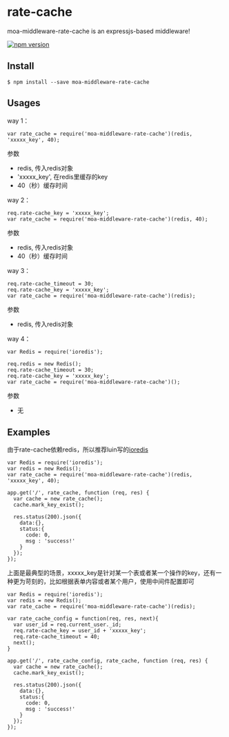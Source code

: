# rate-cache

moa-middleware-rate-cache is an expressjs-based middleware!

[![npm version](https://badge.fury.io/js/moa-middleware-rate-cache.svg)](http://badge.fury.io/js/moa-middleware-rate-cache)

## Install

```
$ npm install --save moa-middleware-rate-cache
```

## Usages

way 1：

```
var rate_cache = require('moa-middleware-rate-cache')(redis, 'xxxxx_key', 40);
```

参数

- redis, 传入redis对象
- 'xxxxx_key', 在redis里缓存的key
- 40（秒）缓存时间

way 2：

```
req.rate-cache_key = 'xxxxx_key';
var rate_cache = require('moa-middleware-rate-cache')(redis, 40);
```

参数

- redis, 传入redis对象
- 40（秒）缓存时间

way 3：

```
req.rate-cache_timeout = 30;
req.rate-cache_key = 'xxxxx_key';
var rate_cache = require('moa-middleware-rate-cache')(redis);
```

参数

- redis, 传入redis对象

way 4：

```
var Redis = require('ioredis');

req.redis = new Redis();
req.rate-cache_timeout = 30;
req.rate-cache_key = 'xxxxx_key';
var rate_cache = require('moa-middleware-rate-cache')();
```

参数

- 无

## Examples

由于rate-cache依赖redis，所以推荐luin写的[ioredis](https://github.com/luin/ioredis)

```
var Redis = require('ioredis');
var redis = new Redis();
var rate_cache = require('moa-middleware-rate-cache')(redis, 'xxxxx_key', 40);

app.get('/', rate_cache, function (req, res) {
  var cache = new rate_cache();
  cache.mark_key_exist();
  
  res.status(200).json({
    data:{},
    status:{
      code: 0,
      msg : 'success!'
    }
  });
});
```

上面是最典型的场景，xxxxx_key是针对某一个表或者某一个操作的key，还有一种更为苛刻的，比如根据表单内容或者某个用户，使用中间件配置即可


```
var Redis = require('ioredis');
var redis = new Redis();
var rate_cache = require('moa-middleware-rate-cache')(redis);

var rate_cache_config = function(req, res, next){
  var user_id = req.current_user._id;
  req.rate-cache_key = user_id + 'xxxxx_key';
  req.rate-cache_timeout = 40;
  next();
}

app.get('/', rate_cache_config, rate_cache, function (req, res) {
  var cache = new rate_cache();
  cache.mark_key_exist();
  
  res.status(200).json({
    data:{},
    status:{
      code: 0,
      msg : 'success!'
    }
  });
});
```